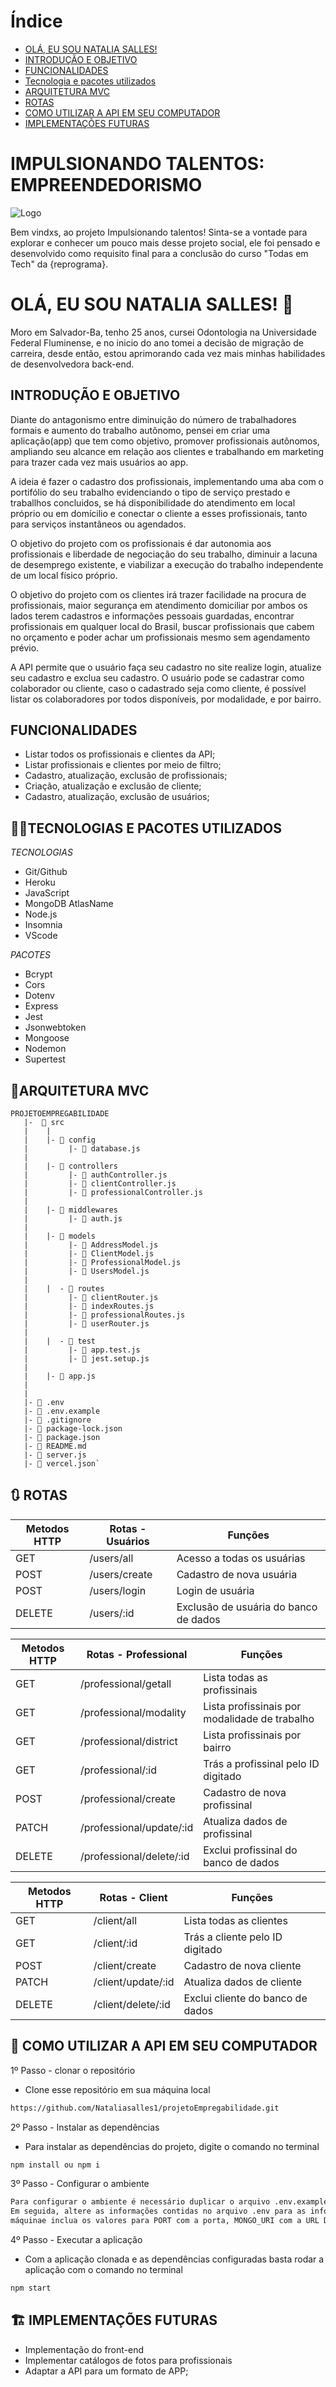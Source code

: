# Índice 

* [OLÁ, EU SOU NATALIA SALLES!](#OLÁ,-EU-SOU-A-NATALIA-SALLES!-👋)
* [INTRODUÇÃO E OBJETIVO](#INTRODUÇÃO-E-OBJETIVO)
* [FUNCIONALIDADES](#FUNCINALIDADES)
* [Tecnologia e pacotes utilizados](#TECNOLOGIAS-E-PACOTES-UTILIZADOS)
* [ARQUITETURA MVC](#ARQUITETURA-MVC)
* [ROTAS](#🔃ROTAS)
* [COMO UTILIZAR A API EM SEU COMPUTADOR](#📐COMO-UTILIZAR-A-API-EM-SEU-COMPUTADOR)
* [IMPLEMENTAÇÕES FUTURAS](#IMPLEMENTAÇÕES-FUTURAS)


# IMPULSIONANDO TALENTOS: EMPREENDEDORISMO
![Logo](https://dropsdocotidiano.files.wordpress.com/2020/11/empreendedorismo-feminino-fecomercio-2.jpg?w=930&h=450&crop=1)

Bem vindxs, ao projeto Impulsionando talentos! 
Sinta-se a vontade para explorar e conhecer um pouco mais desse projeto social, ele foi pensado e desenvolvido como requisito final para a conclusão do curso "Todas em Tech" da {reprograma}.


# OLÁ, EU SOU NATALIA SALLES! 👋
Moro em Salvador-Ba, tenho 25 anos, cursei Odontologia na Universidade Federal Fluminense, e no inicio do ano tomei a 
decisão de migração de carreira, desde então, estou aprimorando cada vez mais minhas habilidades de desenvolvedora back-end.


## INTRODUÇÃO E OBJETIVO

Diante do antagonismo entre diminuição do número de trabalhadores formais e aumento
do trabalho autônomo, pensei em criar uma aplicação(app) que tem como objetivo, promover profissionais autônomos, ampliando
seu alcance em relação aos clientes e trabalhando em marketing para trazer cada vez mais usuários ao app.

A ideia é fazer o cadastro dos profissionais, implementando uma aba com o portifólio do seu trabalho evidenciando o tipo de serviço prestado e traballhos concluidos,
se há disponibilidade do atendimento em local próprio ou em domícilio e conectar o cliente a esses profissionais, tanto para serviços instantâneos ou agendados.

O objetivo do projeto com os profissionais é dar autonomia aos profissionais e liberdade de negociação do seu trabalho, diminuir a lacuna de desemprego existente, e viabilizar a execução do trabalho
independente de um local físico próprio.

O objetivo do projeto com os clientes irá trazer facilidade na procura de profissionais, maior segurança em atendimento domiciliar por ambos os lados terem
cadastros e informações pessoais guardadas, encontrar profissionais em qualquer local do Brasil, buscar profissionais que cabem no orçamento e poder achar
um profissionais mesmo sem agendamento prévio.

A API permite que o usuário faça seu cadastro no site realize login, atualize seu cadastro e exclua seu cadastro. O usuário pode se cadastrar como colaborador ou cliente,
caso o cadastrado seja como cliente, é possível listar os colaboradores por todos disponíveis, por modalidade, e por bairro.


## FUNCIONALIDADES

- Listar todos os profissionais e clientes da API;
- Listar profissionais e clientes por meio de filtro;
- Cadastro, atualização, exclusão de profissionais;
- Criação, atualização e exclusão de cliente;
- Cadastro, atualização, exclusão de usuários;


## 👨‍💻TECNOLOGIAS E PACOTES UTILIZADOS
*TECNOLOGIAS*
- Git/Github
- Heroku
- JavaScript
- MongoDB AtlasName
- Node.js
- Insomnia
- VScode

*PACOTES* 
- Bcrypt
- Cors
- Dotenv
- Express
- Jest
- Jsonwebtoken
- Mongoose
- Nodemon
- Supertest

## 📂ARQUITETURA MVC
````
PROJETOEMPREGABILIDADE 
   |-  📁 src
   |    |
   |    |- 📁 config
   |         |- 📑 database.js
   |
   |    |- 📁 controllers
   |         |- 📑 authController.js
   |         |- 📑 clientController.js
   |         |- 📑 professionalController.js   
   |
   |    |- 📁 middlewares
   |         |- 📑 auth.js
   |
   |    |- 📁 models
   |         |- 📑 AddressModel.js
   |         |- 📑 ClientModel.js
   |         |- 📑 ProfessionalModel.js
   |         |- 📑 UsersModel.js
   |     
   |    |  - 📁 routes
   |         |- 📑 clientRouter.js
   |         |- 📑 indexRoutes.js
   |         |- 📑 professionalRoutes.js
   |         |- 📑 userRouter.js
   |
   |    |  - 📁 test
   |         |- 📑 app.test.js
   |         |- 📑 jest.setup.js
   |
   |    |- 📑 app.js
   |
   |
   |- 📑 .env
   |- 📑 .env.example
   |- 📑 .gitignore
   |- 📑 package-lock.json
   |- 📑 package.json
   |- 📑 README.md
   |- 📑 server.js
   |- 📑 vercel.json`
````

## 🔃 ROTAS

| Metodos HTTP|Rotas - Usuários| Funções                               
| -----------| ----------   | --------------------------------------|
| GET        |/users/all    | Acesso a todas os usuárias            |
| POST       |/users/create | Cadastro de nova usuária              |
| POST       |/users/login  | Login de usuária                      |
| DELETE     |/users/:id    | Exclusão de usuária do banco de dados |


| Metodos HTTP | Rotas - Professional   | Funções                               
| -----------  | -------------------    | ------------------------------------- 
| GET          |/professional/getall    | Lista todas as profissinais          
| GET          |/professional/modality  | Lista profissinais  por modalidade de trabalho   
| GET          |/professional/district  | Lista profissinais  por bairro        
| GET          |/professional/:id       | Trás a profissinal pelo ID digitado  
| POST         |/professional/create    | Cadastro de nova profissinal         
| PATCH        |/professional/update/:id| Atualiza dados de profissinal        
| DELETE       |/professional/delete/:id| Exclui profissinal do banco de dados 

| Metodos HTTP | Rotas - Client   | Funções                               
| -----------  | ---------------- | ------------------------------------- 
| GET          |/client/all       | Lista todas as clientes          
| GET          |/client/:id       | Trás a cliente pelo ID digitado  
| POST         |/client/create    | Cadastro de nova cliente         
| PATCH        |/client/update/:id| Atualiza dados de cliente        
| DELETE       |/client/delete/:id| Exclui cliente do banco de dados 

## 📐 COMO UTILIZAR A API EM SEU COMPUTADOR

1º Passo - clonar o repositório
- Clone esse repositório em sua máquina local
```bash
https://github.com/Nataliasalles1/projetoEmpregabilidade.git
````
2º Passo - Instalar as dependências
- Para instalar as dependências do projeto, digite o comando no terminal
```bash
npm install ou npm i  
``` 
3º Passo - Configurar o ambiente
```bash
Para configurar o ambiente é necessário duplicar o arquivo .env.examplee renomea-lo somente para .env. 
Em seguida, altere as informações contidas no arquivo .env para as informações correspondentes a sua 
máquinae inclua os valores para PORT com a porta, MONGO_URI com a URL DO MongoDb e SECRET com o secret.
``` 

4º Passo - Executar a aplicação
- Com a aplicação clonada e as dependências configuradas basta rodar a aplicação com o comando no terminal
```bash
npm start
```

## 🏗️ IMPLEMENTAÇÕES FUTURAS
- Implementação do front-end
- Implementar catálogos de fotos para profissionais
- Adaptar a API para um formato de APP;